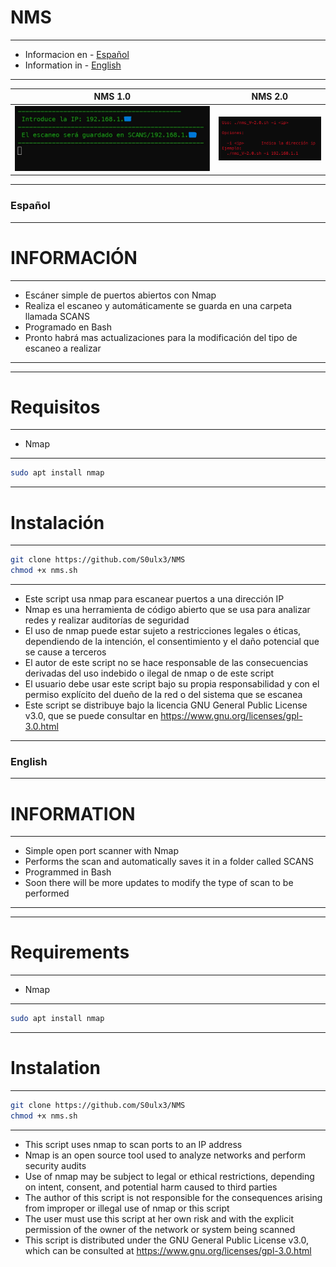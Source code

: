 # NMS


-------------------------------------------------------------------------
- Informacion en - [Español](#español)
- Information in - [English](#english)

-------------------------------------------------------------------------

| NMS 1.0  |  NMS 2.0	 |
| ------------  | ------------- |
|![f](https://github.com/S0ulx3/NMS/blob/main/NMS1.png)|![f](https://github.com/S0ulx3/NMS/blob/main/nms_V-2.0.png)


-----------------------------------------------------------------------------------------
### Español
------------------------------------------------------------------------------------------
# INFORMACIÓN 
------------------------------------------------------------------------------------------
- Escáner simple de puertos abiertos con Nmap 
- Realiza el escaneo y automáticamente se guarda en una carpeta llamada SCANS 
- Programado en Bash 
- Pronto habrá mas actualizaciones para la modificación del tipo de escaneo a realizar 
------------------------------------------------------------------------------------------
-------------
# Requisitos
------------------------------------------------------------------------------------------
- Nmap 
------------
```bash
sudo apt install nmap
```
-----------------------
# Instalación
-----------------------
```bash
git clone https://github.com/S0ulx3/NMS
chmod +x nms.sh
```
--------------------------------------------
- Este script usa nmap para escanear puertos a una dirección IP
- Nmap es una herramienta de código abierto que se usa para analizar redes y realizar auditorías de seguridad
- El uso de nmap puede estar sujeto a restricciones legales o éticas, dependiendo de la intención, el consentimiento y el daño potencial que se cause a terceros
- El autor de este script no se hace responsable de las consecuencias derivadas del uso indebido o ilegal de nmap o de este script
- El usuario debe usar este script bajo su propia responsabilidad y con el permiso explícito del dueño de la red o del sistema que se escanea
- Este script se distribuye bajo la licencia GNU General Public License v3.0, que se puede consultar en https://www.gnu.org/licenses/gpl-3.0.html






-------------------------------------------------------------------------------------------------------
### English
------------------------------------------------------------------------------------------
# INFORMATION
------------------------------------------------------------------------------------------
- Simple open port scanner with Nmap
- Performs the scan and automatically saves it in a folder called SCANS
- Programmed in Bash
- Soon there will be more updates to modify the type of scan to be performed
------------------------------------------------------------------------------------------
-------------
# Requirements
------------------------------------------------------------------------------------------
- Nmap
------------
```bash
sudo apt install nmap
```
-----------------------
# Instalation
-----------------------
```bash
git clone https://github.com/S0ulx3/NMS
chmod +x nms.sh
```
--------------------------------------------
- This script uses nmap to scan ports to an IP address
- Nmap is an open source tool used to analyze networks and perform security audits
- Use of nmap may be subject to legal or ethical restrictions, depending on intent, consent, and potential harm caused to third parties
- The author of this script is not responsible for the consequences arising from improper or illegal use of nmap or this script
- The user must use this script at her own risk and with the explicit permission of the owner of the network or system being scanned
- This script is distributed under the GNU General Public License v3.0, which can be consulted at https://www.gnu.org/licenses/gpl-3.0.html
